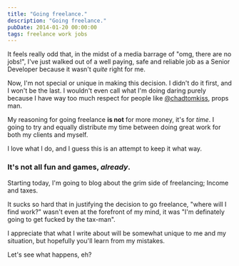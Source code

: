 ```yaml
---
title: "Going freelance."
description: "Going freelance."
pubDate: 2014-01-20 00:00:00
tags: freelance work jobs
---
```


It feels really odd that, in the midst of a media barrage of "omg, there are no jobs!",
I've just walked out of a well paying, safe and reliable job as a Senior Developer because
it wasn't _quite_ right for me.

Now, I'm not special or unique in making this decision. I didn't do it first, and I
won't be the last. I wouldn't even call what I'm doing daring purely because I have way
too much respect for people like [@chadtomkiss](https://twitter.com/chadtomkiss), props man.

My reasoning for going freelance **is not** for more money, it's for _time_. I going
to try and equally distribute my time between doing great work for both my clients and myself.

I love what I do, and I guess this is an attempt to keep it what way.

### It's not all fun and games, _already_.

Starting today, I'm going to blog about the grim side of freelancing; Income and taxes.

It sucks so hard that in justifying the decision to go freelance, "where will I find work?"
wasn't even at the forefront of my mind, it was "I'm definately going to get fucked by the tax-man".

I appreciate that what I write about will be somewhat unique to me and
my situation, but hopefully you'll learn from my mistakes.

Let's see what happens, eh?
